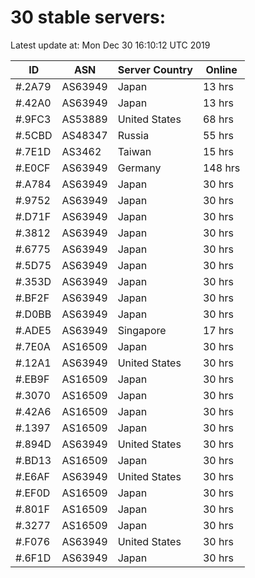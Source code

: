 # 30 stable servers:

Latest update at: Mon Dec 30 16:10:12 UTC 2019

| ID | ASN | Server Country | Online |
| -- | --- | -------------- | ------ |
| #.2A79 | AS63949 | Japan | 13 hrs |
| #.42A0 | AS63949 | Japan | 13 hrs |
| #.9FC3 | AS53889 | United States | 68 hrs |
| #.5CBD | AS48347 | Russia | 55 hrs |
| #.7E1D | AS3462 | Taiwan | 15 hrs |
| #.E0CF | AS63949 | Germany | 148 hrs |
| #.A784 | AS63949 | Japan | 30 hrs |
| #.9752 | AS63949 | Japan | 30 hrs |
| #.D71F | AS63949 | Japan | 30 hrs |
| #.3812 | AS63949 | Japan | 30 hrs |
| #.6775 | AS63949 | Japan | 30 hrs |
| #.5D75 | AS63949 | Japan | 30 hrs |
| #.353D | AS63949 | Japan | 30 hrs |
| #.BF2F | AS63949 | Japan | 30 hrs |
| #.D0BB | AS63949 | Japan | 30 hrs |
| #.ADE5 | AS63949 | Singapore | 17 hrs |
| #.7E0A | AS16509 | Japan | 30 hrs |
| #.12A1 | AS63949 | United States | 30 hrs |
| #.EB9F | AS16509 | Japan | 30 hrs |
| #.3070 | AS16509 | Japan | 30 hrs |
| #.42A6 | AS16509 | Japan | 30 hrs |
| #.1397 | AS16509 | Japan | 30 hrs |
| #.894D | AS63949 | United States | 30 hrs |
| #.BD13 | AS16509 | Japan | 30 hrs |
| #.E6AF | AS63949 | United States | 30 hrs |
| #.EF0D | AS16509 | Japan | 30 hrs |
| #.801F | AS16509 | Japan | 30 hrs |
| #.3277 | AS16509 | Japan | 30 hrs |
| #.F076 | AS63949 | United States | 30 hrs |
| #.6F1D | AS63949 | Japan | 30 hrs |


